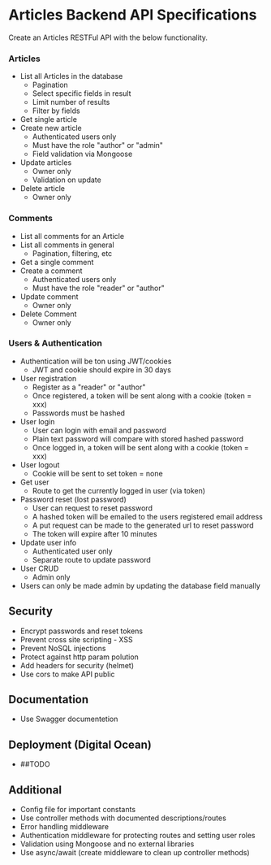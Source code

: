 # Articles Backend API Specifications

Create an Articles RESTFul API with the below functionality.

### Articles
- List all Articles in the database
   * Pagination
   * Select specific fields in result
   * Limit number of results
   * Filter by fields
- Get single article
- Create new article
  * Authenticated users only
  * Must have the role "author" or "admin"
  * Field validation via Mongoose
- Update articles
  * Owner only
  * Validation on update
- Delete article
  * Owner only
  
### Comments
- List all comments for an Article
- List all comments in general
  * Pagination, filtering, etc
- Get a single comment
- Create a comment
  * Authenticated users only
  * Must have the role "reader" or "author" 
- Update comment
  * Owner only
- Delete Comment
  * Owner only

### Users & Authentication
- Authentication will be ton using JWT/cookies
  * JWT and cookie should expire in 30 days
- User registration
  * Register as a "reader" or "author"
  * Once registered, a token will be sent along with a cookie (token = xxx)
  * Passwords must be hashed
- User login
  * User can login with email and password
  * Plain text password will compare with stored hashed password
  * Once logged in, a token will be sent along with a cookie (token = xxx)
- User logout
  * Cookie will be sent to set token = none
- Get user
  * Route to get the currently logged in user (via token)
- Password reset (lost password)
  * User can request to reset password
  * A hashed token will be emailed to the users registered email address
  * A put request can be made to the generated url to reset password
  * The token will expire after 10 minutes
- Update user info
  * Authenticated user only
  * Separate route to update password
- User CRUD
  * Admin only
- Users can only be made admin by updating the database field manually

## Security
- Encrypt passwords and reset tokens
- Prevent cross site scripting - XSS
- Prevent NoSQL injections
- Protect against http param polution
- Add headers for security (helmet)
- Use cors to make API public 

## Documentation
- Use Swagger documentetion

## Deployment (Digital Ocean)
- ##TODO

## Additional
- Config file for important constants
- Use controller methods with documented descriptions/routes
- Error handling middleware
- Authentication middleware for protecting routes and setting user roles
- Validation using Mongoose and no external libraries
- Use async/await (create middleware to clean up controller methods)
